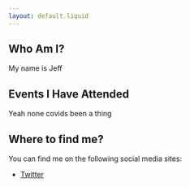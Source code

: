 ```yaml
---
layout: default.liquid
---
```

## Who Am I?
My name is Jeff

## Events I Have Attended
Yeah none covids been a thing

## Where to find me?
You can find me on the following social media sites:
- [Twitter](https://twitter.com/J_Mason_27)